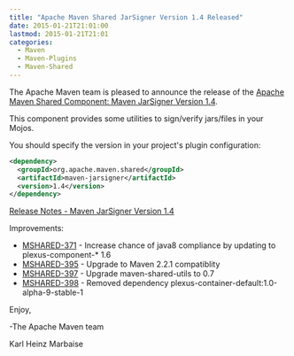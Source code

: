 ```yaml
---
title: "Apache Maven Shared JarSigner Version 1.4 Released"
date: 2015-01-21T21:01:00
lastmod: 2015-01-21T21:01
categories:
  - Maven
  - Maven-Plugins
  - Maven-Shared
---
```

The Apache Maven team is pleased to announce the release of the 
[Apache Maven Shared Component: Maven JarSigner Version 1.4](http://maven.apache.org/shared/maven-jarsigner/).

This component provides some utilities to sign/verify jars/files in your Mojos.

You should specify the version in your project's plugin configuration:

```xml
<dependency>
  <groupId>org.apache.maven.shared</groupId>
  <artifactId>maven-jarsigner</artifactId>
  <version>1.4</version>
</dependency>
```

<!-- more -->

[Release Notes - Maven JarSigner Version 1.4](https://issues.apache.org/jira/secure/ReleaseNote.jspa?projectId=12317528&version=12330855)

Improvements:

 * [MSHARED-371](https://issues.apache.org/jira/browse/MSHARED-371) - Increase chance of java8 compliance by updating to plexus-component-* 1.6
 * [MSHARED-395](https://issues.apache.org/jira/browse/MSHARED-395) - Upgrade to Maven 2.2.1 compatiblity
 * [MSHARED-397](https://issues.apache.org/jira/browse/MSHARED-397) - Upgrade maven-shared-utils to 0.7
 * [MSHARED-398](https://issues.apache.org/jira/browse/MSHARED-398) - Removed dependency plexus-container-default:1.0-alpha-9-stable-1

Enjoy,

-The Apache Maven team

Karl Heinz Marbaise
